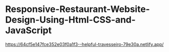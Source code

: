 # Responsive-Restaurant-Website-Design-Using-Html-CSS-and-JavaScript
https://64cf5e147fce352e03f0a1f3--helpful-travesseiro-79e30a.netlify.app/
